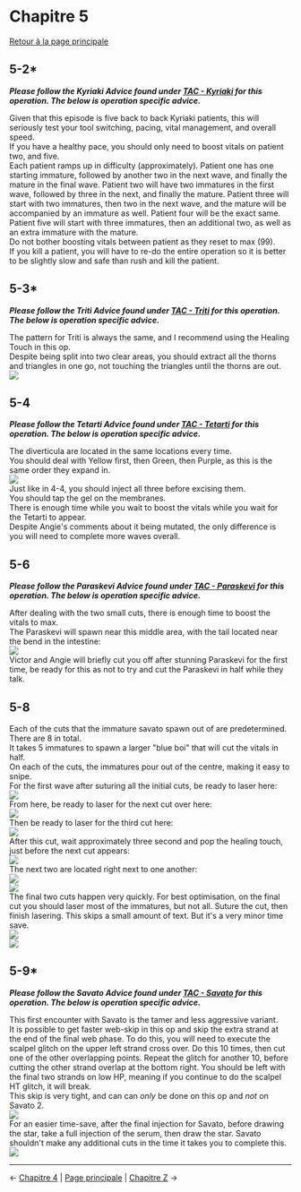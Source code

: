 
# Chapitre 5

[Retour à la page principale](../../index/fr/index.md)

## 5-2*

***Please follow the Kyriaki Advice found under [TAC - Kyriaki](../../guilt/fr/kyriaki.md) for this operation. The below is operation specific advice.*** <br>

Given that this episode is five back to back Kyriaki patients, this will seriously test your tool switching, pacing, vital management, and overall speed. <br>
If you have a healthy pace, you should only need to boost vitals on patient two, and five. <br>
Each patient ramps up in difficulty (approximately). Patient one has one starting immature, followed by another two in the next wave, and finally the mature in the final wave. Patient two will have two immatures in the first wave, followed by three in the next, and finally the mature. Patient three will start with two immatures, then two in the next wave, and the mature will be accompanied by an immature as well. Patient four will be the exact same. Patient five will start with three immatures, then an additional two, as well as an extra immature with the mature. <br>
Do not bother boosting vitals between patient as they reset to max (99). <br>
If you kill a patient, you will have to re-do the entire operation so it is better to be slightly slow and safe than rush and kill the patient. <br>

## 5-3*

***Please follow the Triti Advice found under [TAC - Triti](../../guilt/fr/triti.md) for this operation. The below is operation specific advice.*** <br>

The pattern for Triti is always the same, and I recommend using the Healing Touch in this op. <br>
Despite being split into two clear areas, you should extract all the thorns and triangles in one go, not touching the triangles until the thorns are out. <br>
![](./img/5-3_layout.png)

## 5-4

***Please follow the Tetarti Advice found under [TAC - Tetarti](../../guilt/fr/tetarti.md) for this operation. The below is operation specific advice.*** <br>

The diverticula are located in the same locations every time. <br>
You should deal with Yellow first, then Green, then Purple, as this is the same order they expand in. <br>
![](./img/5-4_diverticula.png) <br>
Just like in 4-4, you should inject all three before excising them. <br>
You should tap the gel on the membranes. <br>
There is enough time while you wait to boost the vitals while you wait for the Tetarti to appear. <br>
Despite Angie's comments about it being mutated, the only difference is you will need to complete more waves overall. <br>

## 5-6

***Please follow the Paraskevi Advice found under [TAC - Paraskevi](../../guilt/fr/paraskevi.md) for this operation. The below is operation specific advice.*** <br>

After dealing with the two small cuts, there is enough time to boost the vitals to max. <br>
The Paraskevi will spawn near this middle area, with the tail located near the bend in the intestine:  <br>
![](./img/5-6_start.png) <br>
Victor and Angie will briefly cut you off after stunning Paraskevi for the first time, be ready for this as not to try and cut the Paraskevi in half while they talk. <br>

## 5-8

Each of the cuts that the immature savato spawn out of are predetermined. There are 8 in total. <br>
It takes 5 immatures to spawn a larger "blue boi" that will cut the vitals in half. <br>
On each of the cuts, the immatures pour out of the centre, making it easy to snipe. <br>
For the first wave after suturing all the initial cuts, be ready to laser here: <br>
![](./img/5-8_first.png) <br>
From here, be ready to laser for the next cut over here: <br>
![](./img/5-8_second.png) <br>
Then be ready to laser for the third cut here: <br>
![](./img/5-8_third.png) <br>
After this cut, wait approximately three second and pop the healing touch, just before the next cut appears: <br>
![](./img/5-8_fourth.png) <br>
The next two are located right next to one another: <br>
![](./img/5-8_fifth.png) <br>
![](./img/5-8_sixth.png) <br>
The final two cuts happen very quickly. For best optimisation, on the final cut you should laser most of the immatures, but not all. Suture the cut, then finish lasering. This skips a small amount of text. But it's a very minor time save. <br>
![](./img/5-8_seventh.png) <br>
![](./img/5-8_eighth.png) <br>

## 5-9*

***Please follow the Savato Advice found under [TAC - Savato](../../guilt/fr/savato.md) for this operation. The below is operation specific advice.***  <br>

This first encounter with Savato is the tamer and less aggressive variant. <br>
It is possible to get faster web-skip in this op and skip the extra strand at the end of the final web phase. To do this, you will need to execute the scalpel glitch on the upper left strand cross over. Do this 10 times, then cut one of the other overlapping points. Repeat the glitch for another 10, before cutting the other strand overlap at the bottom right. You should be left with the final two strands on low HP, meaning if you continue to do the scalpel HT glitch, it will break. <br>
This skip is very tight, and can can *only* be done on this op and *not* on Savato 2. <br>
![](./img/5-9_web.png) <br>
For an easier time-save, after the final injection for Savato, before drawing the star, take a full injection of the serum, then draw the star. Savato shouldn't make any additional cuts in the time it takes you to complete this. <br>
![](./img/5-9_injection.png)

---

← [Chapitre 4](./chp4.md) | [Page principale](../../index/fr/index.md) | [Chapitre Z](./chpZ.md) →